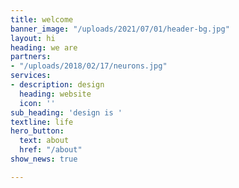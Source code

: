 ```yaml
---
title: welcome
banner_image: "/uploads/2021/07/01/header-bg.jpg"
layout: hi
heading: we are
partners:
- "/uploads/2018/02/17/neurons.jpg"
services:
- description: design
  heading: website
  icon: ''
sub_heading: 'design is '
textline: life
hero_button:
  text: about
  href: "/about"
show_news: true

---
```


